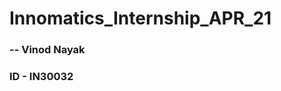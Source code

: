 # Innomatics_Internship_APR_21

###              -- Vinod Nayak     
###                 ID - IN30032
